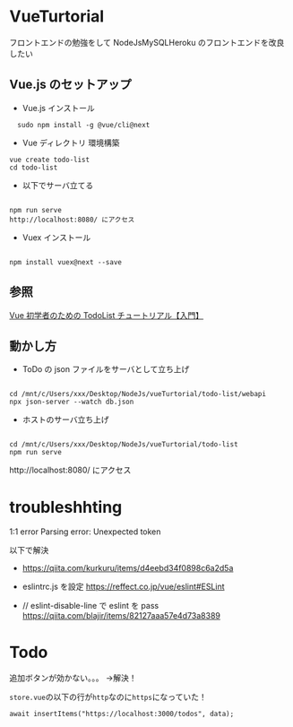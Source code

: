 # VueTurtorial

フロントエンドの勉強をして NodeJsMySQLHeroku のフロントエンドを改良したい

## Vue.js のセットアップ

- Vue.js インストール

```
  sudo npm install -g @vue/cli@next
```

- Vue ディレクトリ 環境構築

```
vue create todo-list
cd todo-list
```

- 以下でサーバ立てる

```

npm run serve
http://localhost:8080/ にアクセス

```

- Vuex インストール

```

npm install vuex@next --save

```

## 参照

[Vue 初学者のための TodoList チュートリアル【入門】](https://tech-blog.rakus.co.jp/entry/20210910/vue)

## 動かし方

- ToDo の json ファイルをサーバとして立ち上げ

```

cd /mnt/c/Users/xxx/Desktop/NodeJs/vueTurtorial/todo-list/webapi
npx json-server --watch db.json

```

- ホストのサーバ立ち上げ

```

cd /mnt/c/Users/xxx/Desktop/NodeJs/vueTurtorial/todo-list
npm run serve

```

http://localhost:8080/ にアクセス

# troubleshhting

1:1 error Parsing error: Unexpected token

以下で解決

- https://qiita.com/kurkuru/items/d4eebd34f0898c6a2d5a

- eslintrc.js を設定
  https://reffect.co.jp/vue/eslint#ESLint
- // eslint-disable-line で eslint を pass
  https://qiita.com/blajir/items/82127aaa57e4d73a8389

# Todo

追加ボタンが効かない。。。
->解決！

`store.vue`の以下の行が`http`なのに`https`になっていた！

```
await insertItems("https://localhost:3000/todos", data);
```
